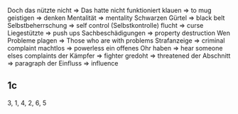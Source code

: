 Doch das nützte nicht => Das hatte nicht funktioniert
klauen => to mug
geistigen => denken
Mentalität => mentality
Schwarzen Gürtel => black belt
Selbstbeherrschung => self control (Selbstkontrolle)
flucht => curse
Liegestützte => push ups
Sachbeschädigungen => property destruction
Wen Probleme plagen => Those who are with problems
Strafanzeige => criminal complaint
machtlos => powerless
ein offenes Ohr haben => hear someone elses complaints
der Kämpfer => fighter
gredoht => threatened
der Abschnitt => paragraph
der Einfluss => influence

## 1c

3, 1, 4, 2, 6, 5 
